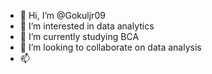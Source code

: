 - 👋 Hi, I’m @Gokuljr09
- 👀 I’m interested in data analytics 
- 🌱 I’m currently studying BCA
- 💞️ I’m looking to collaborate on data analysis 
- 📫

<!---
Gokuljr09/Gokuljr09 is a ✨ special ✨ repository because its `README.md` (this file) appears on your GitHub profile.
You can click the Preview link to take a look at your changes.
--->
